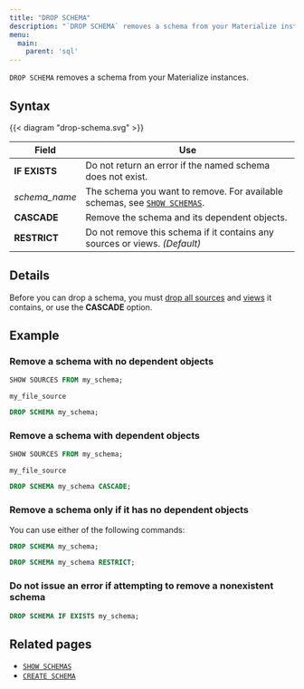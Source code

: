 ```yaml
---
title: "DROP SCHEMA"
description: "`DROP SCHEMA` removes a schema from your Materialize instances."
menu:
  main:
    parent: 'sql'
---
```


`DROP SCHEMA` removes a schema from your Materialize instances.

## Syntax

{{< diagram "drop-schema.svg" >}}

Field | Use
------|-----
**IF EXISTS** | Do not return an error if the named schema does not exist.
_schema&lowbar;name_ | The schema you want to remove. For available schemas, see [`SHOW SCHEMAS`](../show-schemas).
**CASCADE** | Remove the schema and its dependent objects.
**RESTRICT** | Do not remove this schema if it contains any sources or views. _(Default)_

## Details

Before you can drop a schema, you must [drop all sources](../drop-source) and
[views](../drop-view) it contains, or use the **CASCADE** option.

## Example

### Remove a schema with no dependent objects
```sql
SHOW SOURCES FROM my_schema;
```
```nofmt
my_file_source
```
```sql
DROP SCHEMA my_schema;
```

### Remove a schema with dependent objects
```sql
SHOW SOURCES FROM my_schema;
```
```nofmt
my_file_source
```
```sql
DROP SCHEMA my_schema CASCADE;
```

### Remove a schema only if it has no dependent objects

You can use either of the following commands:

```sql
DROP SCHEMA my_schema;
```

```sql
DROP SCHEMA my_schema RESTRICT;
```

### Do not issue an error if attempting to remove a nonexistent schema

```sql
DROP SCHEMA IF EXISTS my_schema;
```

## Related pages

- [`SHOW SCHEMAS`](../show-schemas)
- [`CREATE SCHEMA`](../create-schema)
